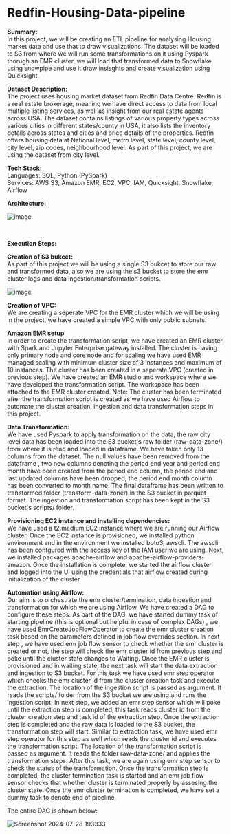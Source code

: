 # Redfin-Housing-Data-pipeline

**Summary:** <br>
In this project, we will be creating an ETL pipeline for analysing Housing market data and use that to draw visualizations. The dataset will be loaded to S3 from where we will run some transformations on it using Pyspark thorugh an EMR cluster, we will load that transformed data to Snowflake using snowpipe and use it draw insisghts and create visualization using Quicksight.


**Dataset Description:** <br>
The project uses housing market dataset from Redfin Data Centre. Redfin is a real estate brokerage, meaning we have direct access to data from local multiple listing services, as well as insight from our real estate agents across USA. The dataset contains listings of various property types across various cities in different states/county in USA, it also lists the inventory details across states and cities and price details of the properties. Redfin offers housing data at National level, metro level, state level, county level, city level, zip codes, neighbourhood level. As part of this project, we are using the dataset from city level.
<br>

**Tech Stack:** <br>
Languages: SQL, Python (PySpark) <br>
Services: AWS S3, Amazon EMR, EC2, VPC, IAM, Quicksight, Snowflake, Airflow <br>

**Architecture:** <br>

![image](https://github.com/user-attachments/assets/cfbb3d31-e68d-43a9-8840-09c9d565cf7a)

<br>

**Execution Steps:** <br>

**Creation of S3 bukcet:** <br>
As part of this project we will be using a single S3 bukcet to store our raw and transformed data, also we are using the s3 bucket to store the emr cluster logs and data ingestion/transformation scripts. 

![image](https://github.com/user-attachments/assets/2350ee1a-dd76-4349-a6d3-50cd900db445) <br>

**Creation of VPC:** <br>
We are creating a seperate VPC for the EMR cluster which we will be using in the project, we have created a simple VPC with only public subnets. <br>

**Amazon EMR setup** <br>
In order to create the transformation script, we have created an EMR cluster with Spark and Jupyter Enterprise gateway installed. The cluster is having only primary node and core node and for scaling we have used EMR managed scaling with minimum cluster size of 3 instances and maximum of 10 instances. The cluster has been created in a seperate VPC (created in previous step).
We have created an EMR studio and workspace where we have developed the transformation script. The workspace has been attached to the EMR cluster created. 
Note: The cluster has been terminated after the transformation script is created as we have used Airflow to automate the cluster creation, ingestion and data transformation steps in this project. <br>

**Data Transformation:** <br>
We have used Pyspark to apply transformation on the data, the raw city level data has been loaded into the S3 bucket's raw folder (raw-data-zone/) from where it is read and loaded in dataframe. We have taken only 13 columns from the dataset. The null values have been removed from the dataframe , two new columns denoting the period end year and period end month have been created from the period end column, the period end and last updated columns have been dropped, the period end month column has been converted to month name. The final dataframe has been written to transformed folder (transform-data-zone/) in the S3 bucket in parquet format. The ingestion and transformation script has been kept in the S3 bucket's scripts/ folder. <br>

**Provisioning EC2 instance and installing dependencies:** <br>
We have used a t2.medium EC2 instance where we are running our Airflow cluster. Once the EC2 instance is provisioned, we installed python environment and in the environment we installed boto3, awscli. The awscli has been confgured with the access key of the IAM user we are using. Next, we installed packages apache-airflow and apache-airflow-providers-amazon. Once the installation is complete, we started the airflow cluster and logged into the UI using the credentials that airflow created during initialization of the cluster. <br>

**Automation using Airflow:** <br>
Our aim is to orchestrate the emr cluster/termination, data ingestion and transformation for which we are using Airflow. We have created a DAG to configure these steps. As part of the DAG, we have started dummy task of starting pipeline (this is optional but helpful in case of complex DAGs) , we have used EmrCreateJobFlowOperator to create the emr cluster creation task based on the parameters defined in job flow overrides section. In next step , we have used emr job flow sensor to check whether the emr cluster is created or not, the step will check the emr cluster id from previous step and poke until the cluster state changes to Waiting. Once the EMR cluster is provisioned and in waiting state, the next task will start the data extraction and ingestion to S3 bucket. For this task we have used emr step operator which checks the emr cluster id from the cluster creation task and execute the extraction. The location of the ingestion script is passed as argument. It reads the scripts/ folder from the S3 bucket we are using and runs the ingestion script. In next step, we added an emr step sensor which will poke until the extraction step is completed, this task reads cluster id from the cluster creation step and task id of the extraction step. Once the extraction step is completed and the raw data is loaded to the S3 bucket, the transformation step will start. Similar to extraction task, we have used emr step operator for this step as well which reads the cluster id and executes the transformation script. The location of the transformation script is passed as argument. It reads the folder raw-data-zone/ and applies the transformation steps. After this task, we are again using emr step sensor to check the status of the transformation. Once the transformation step is completed, the cluster termination task is started and an emr job flow sensor checks that whether cluster is terminated properly by assesing the cluster state. Once the emr cluster termination is completed, we have set a dummy task to denote end of pipeline. <br>

The entire DAG is shown below: <br>

![Screenshot 2024-07-28 193333](https://github.com/user-attachments/assets/df3c1235-3be4-46ad-85d0-12b20a946266)














